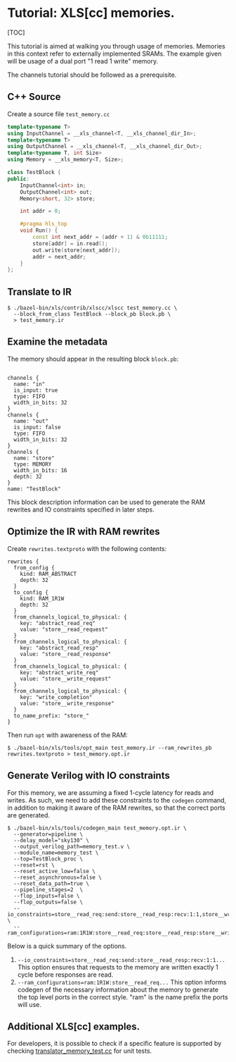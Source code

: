 # Tutorial: XLS[cc] memories.

[TOC]

This tutorial is aimed at walking you through usage of memories. Memories in
this context refer to externally implemented SRAMs. The example given will be
usage of a dual port "1 read 1 write" memory.

The channels tutorial should be followed as a prerequisite.

## C++ Source

Create a source file `test_memory.cc`

```c++
template<typename T>
using InputChannel = __xls_channel<T, __xls_channel_dir_In>;
template<typename T>
using OutputChannel = __xls_channel<T, __xls_channel_dir_Out>;
template<typename T, int Size>
using Memory = __xls_memory<T, Size>;

class TestBlock {
public:
    InputChannel<int> in;
    OutputChannel<int> out;
    Memory<short, 32> store;

    int addr = 0;

    #pragma hls_top
    void Run() {
        const int next_addr = (addr + 1) & 0b11111;
        store[addr] = in.read();
        out.write(store[next_addr]);
        addr = next_addr;
    }
};
```

## Translate to IR

```shell
$ ./bazel-bin/xls/contrib/xlscc/xlscc test_memory.cc \
  --block_from_class TestBlock --block_pb block.pb \
  > test_memory.ir
```

## Examine the metadata

The memory should appear in the resulting block `block.pb`:

```textproto

channels {
  name: "in"
  is_input: true
  type: FIFO
  width_in_bits: 32
}
channels {
  name: "out"
  is_input: false
  type: FIFO
  width_in_bits: 32
}
channels {
  name: "store"
  type: MEMORY
  width_in_bits: 16
  depth: 32
}
name: "TestBlock"
```

This block description information can be used to generate the RAM rewrites and
IO constraints specified in later steps.

## Optimize the IR with RAM rewrites

Create `rewrites.textproto` with the following contents:

```
rewrites {
  from_config {
    kind: RAM_ABSTRACT
    depth: 32
  }
  to_config {
    kind: RAM_1R1W
    depth: 32
  }
  from_channels_logical_to_physical: {
    key: "abstract_read_req"
    value: "store__read_request"
  }
  from_channels_logical_to_physical: {
    key: "abstract_read_resp"
    value: "store__read_response"
  }
  from_channels_logical_to_physical: {
    key: "abstract_write_req"
    value: "store__write_request"
  }
  from_channels_logical_to_physical: {
    key: "write_completion"
    value: "store__write_response"
  }
  to_name_prefix: "store_"
}
```

Then run `opt` with awareness of the RAM:

```shell
$ ./bazel-bin/xls/tools/opt_main test_memory.ir --ram_rewrites_pb rewrites.textproto > test_memory.opt.ir
```

## Generate Verilog with IO constraints

For this memory, we are assuming a fixed 1-cycle latency for reads and writes.
As such, we need to add these constraints to the `codegen` command, in addition
to making it aware of the RAM rewrites, so that the correct ports are generated.

```shell
$ ./bazel-bin/xls/tools/codegen_main test_memory.opt.ir \
  --generator=pipeline \
  --delay_model="sky130" \
  --output_verilog_path=memory_test.v \
  --module_name=memory_test \
  --top=TestBlock_proc \
  --reset=rst \
  --reset_active_low=false \
  --reset_asynchronous=false \
  --reset_data_path=true \
  --pipeline_stages=2  \
  --flop_inputs=false \
  --flop_outputs=false \
  --io_constraints=store__read_req:send:store__read_resp:recv:1:1,store__write_req:send:store__write_completion:recv:1:1 \
  --ram_configurations=ram:1R1W:store__read_req:store__read_resp:store__write_req:store__write_completion
```

Below is a quick summary of the options.

1.  `--io_constraints=store__read_req:send:store__read_resp:recv:1:1...` This
    option ensures that requests to the memory are written exactly 1 cycle
    before responses are read.
2.  `--ram_configurations=ram:1R1W:store__read_req...` This option informs
    codegen of the necessary information about the memory to generate the top
    level ports in the correct style. "ram" is the name prefix the ports will
    use.

## Additional XLS[cc] examples.

For developers, it is possible to check if a specific feature is supported by
checking
[translator_memory_test.cc](https://github.com/google/xls/tree/main/xls/contrib/xlscc/translator_memory_test.cc)
for unit tests.
